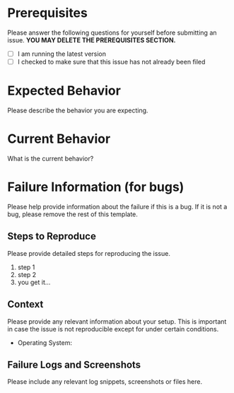 # Prerequisites

Please answer the following questions for yourself before submitting an issue. **YOU MAY DELETE THE PREREQUISITES SECTION.**

- [ ] I am running the latest version
- [ ] I checked to make sure that this issue has not already been filed

# Expected Behavior

Please describe the behavior you are expecting.

# Current Behavior

What is the current behavior?

# Failure Information (for bugs)

Please help provide information about the failure if this is a bug. If it is not a bug, please remove the rest of this template.

## Steps to Reproduce

Please provide detailed steps for reproducing the issue.

1. step 1
2. step 2
3. you get it...

## Context

Please provide any relevant information about your setup. This is important in case the issue is not reproducible except for under certain conditions.

* Operating System:

## Failure Logs and Screenshots

Please include any relevant log snippets, screenshots or files here.
